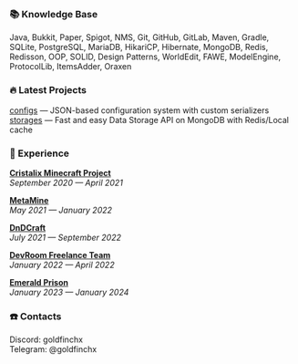 ### 📚 Knowledge Base
Java, Bukkit, Paper, Spigot, NMS, Git, GitHub, GitLab, Maven, Gradle, SQLite, PostgreSQL, MariaDB, HikariCP, Hibernate, MongoDB, Redis, Redisson, OOP, SOLID, Design Patterns, WorldEdit, FAWE, ModelEngine, ProtocolLib, ItemsAdder, Oraxen

### 🔥 Latest Projects
[configs](https://github.com/goldfinchx/configs) — JSON-based configuration system with custom serializers    
[storages](https://github.com/goldfinchx/storages) — Fast and easy Data Storage API on MongoDB with Redis/Local cache

### 📜 Experience
[**Cristalix Minecraft Project**](cristalix.gg)   
*September 2020 — April 2021*

[**MetaMine**](https://twitter.com/metaminemc)   
*May 2021 — January 2022*

**[DnDCraft](https://www.dndcraft.com)**  
*July 2021 — September 2022*

**[DevRoom Freelance Team](https://www.devroomteam.com)**    
*January 2022 — April 2022*

**[Emerald Prison](https://discord.gg/TybRjc42)**           
*January 2023 — January 2024*


### ☎️ Contacts 
Discord: goldfinchx    
Telegram: @goldfinchx
